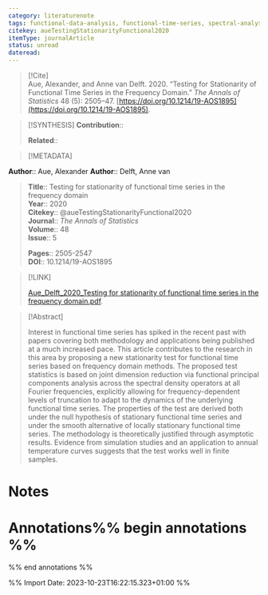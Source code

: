 ```yaml
---
category: literaturenote
tags: functional-data-analysis, functional-time-series, spectral-analysis, stationarity-analysis
citekey: aueTestingStationarityFunctional2020
itemType: journalArticle
status: unread  
dateread:  
---
```


> [!Cite]  
> Aue, Alexander, and Anne van Delft. 2020. “Testing for Stationarity of Functional Time Series in the Frequency Domain.” _The Annals of Statistics_ 48 (5): 2505–47. [https://doi.org/10.1214/19-AOS1895](https://doi.org/10.1214/19-AOS1895).

> [!SYNTHESIS] 
>**Contribution**::
>
>**Related**:: 
>

> [!METADATA]  
>
**Author**:: Aue, Alexander
**Author**:: Delft, Anne van<br>
> **Title**:: Testing for stationarity of functional time series in the frequency domain    
> **Year**:: 2020     
> **Citekey**:: @aueTestingStationarityFunctional2020    
>**Journal**:: *The Annals of Statistics*    
>**Volume**:: 48    
>**Issue**:: 5     
>    
>    
>     
> **Pages**:: 2505-2547    
>**DOI**:: 10.1214/19-AOS1895    
>

> [!LINK] 
>
> [Aue_Delft_2020_Testing for stationarity of functional time series in the frequency domain.pdf](file:///Users/steven/Library/CloudStorage/GoogleDrive-steven.golovkine@ul.ie/My%20Drive/bibliography/The%20Annals%20of%20Statistics/2020/Aue_Delft_2020_Testing%20for%20stationarity%20of%20functional%20time%20series%20in%20the%20frequency%20domain.pdf).

>[!Abstract]
>
>Interest in functional time series has spiked in the recent past with papers covering both methodology and applications being published at a much increased pace. This article contributes to the research in this area by proposing a new stationarity test for functional time series based on frequency domain methods. The proposed test statistics is based on joint dimension reduction via functional principal components analysis across the spectral density operators at all Fourier frequencies, explicitly allowing for frequency-dependent levels of truncation to adapt to the dynamics of the underlying functional time series. The properties of the test are derived both under the null hypothesis of stationary functional time series and under the smooth alternative of locally stationary functional time series. The methodology is theoretically justified through asymptotic results. Evidence from simulation studies and an application to annual temperature curves suggests that the test works well in finite samples.
>>


# Notes<br>
# Annotations%% begin annotations %%  
 
  
%% end annotations %%

%% Import Date: 2023-10-23T16:22:15.323+01:00 %%
